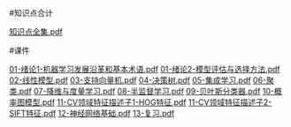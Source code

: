 #知识点合计

[知识点全集.pdf](https://github.com/user-attachments/files/18296195/default.pdf)

#课件

[01-绪论1-机器学习发展沿革和基本术语.pdf](https://github.com/user-attachments/files/18296198/01-.1-.pdf)
[01-绪论2-模型评估与选择方法.pdf](https://github.com/user-attachments/files/18296200/01-.2-.pdf)
[02-线性模型.pdf](https://github.com/user-attachments/files/18296201/02-.pdf)
[03-支持向量机.pdf](https://github.com/user-attachments/files/18296202/03-.pdf)
[04-决策树.pdf](https://github.com/user-attachments/files/18296203/04-.pdf)
[05-集成学习.pdf](https://github.com/user-attachments/files/18296204/05-.pdf)
[06-聚类.pdf](https://github.com/user-attachments/files/18296205/06-.pdf)
[07-降维与度量学习.pdf](https://github.com/user-attachments/files/18296206/07-.pdf)
[08-半监督学习.pdf](https://github.com/user-attachments/files/18296207/08-.pdf)
[09-贝叶斯分类器.pdf](https://github.com/user-attachments/files/18296208/09-.pdf)
[10-概率图模型.pdf](https://github.com/user-attachments/files/18296209/10-.pdf)
[11-CV领域特征描述子1-HOG特征.pdf](https://github.com/user-attachments/files/18296210/11-CV.1-HOG.pdf)
[11-CV领域特征描述子2-SIFT特征.pdf](https://github.com/user-attachments/files/18296211/11-CV.2-SIFT.pdf)
[12-神经网络基础.pdf](https://github.com/user-attachments/files/18296212/12-.pdf)
[13-复习.pdf](https://github.com/user-attachments/files/18296213/13-.pdf)
